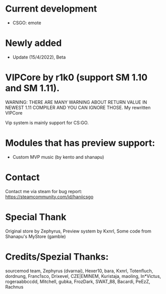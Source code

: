# Current development
- CSGO: emote

# Newly added
- Update (15/4/2022), Beta

# VIPCore by r1k0 (support SM 1.10 and SM 1.11).
WARNING: THERE ARE MANY WARNING ABOUT RETURN VALUE IN NEWEST 1.11 COMPILER AND YOU CAN IGNORE THOSE.
My rewritten VIPCore

Vip system is mainly support for CS:GO.

# Modules that has preview support:
- Custom MVP music (by kento and shanapu)

# Contact 
Contact me via steam for bug report:
https://steamcommunity.com/id/haniicsgo

# Special Thank
Original store by Zephyrus, Preview system by Kxnrl, Some code from Shanapu's MyStore (gamble)

# Credits/Spezial Thanks:
sourcemod team, Zephyrus (dvarnai), Hexer10, bara, Kxnrl, Totenfluch, dordnung, Franc1sco, Drixevel, CZE|EMINEM, Kuristaja, maoling, In*Victus, rogeraabbccdd, Mitchell, gubka, FrozDark, SWAT_88, Bacardi, PeEzZ, Rachnus
